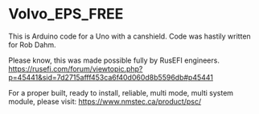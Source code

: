 # Volvo_EPS_FREE
This is Arduino code for a Uno with a canshield. Code was hastily written for Rob Dahm.

Please know, this was made possible fully by RusEFI engineers. 
https://rusefi.com/forum/viewtopic.php?p=45441&sid=7d2715afff453ca6f40d060d8b5596db#p45441

For a proper built, ready to install, reliable, multi mode, multi system module, please visit: https://www.nmstec.ca/product/psc/
